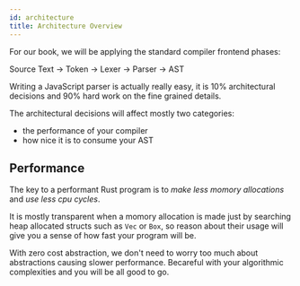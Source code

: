```yaml
---
id: architecture
title: Architecture Overview
---
```


For our book, we will be applying the standard compiler frontend phases:

Source Text -> Token -> Lexer -> Parser -> AST

Writing a JavaScript parser is actually really easy,
it is 10% architectural decisions and 90% hard work on the fine grained details.

The architectural decisions will affect mostly two categories:

* the performance of your compiler
* how nice it is to consume your AST

## Performance

The key to a performant Rust program is to *make less momory allocations* and *use less cpu cycles*.

It is mostly transparent when a momory allocation is made just by searching heap allocated structs such as `Vec` or `Box`,
so reason about their usage will give you a sense of how fast your program will be.

With zero cost abstraction, we don't need to worry too much about abstractions causing slower performance.
Becareful with your algorithmic complexities and you will be all good to go.
